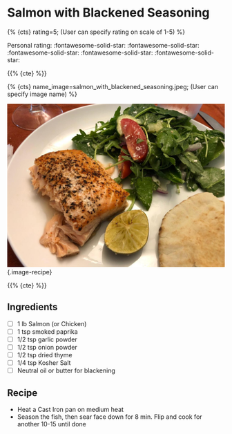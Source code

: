# Salmon with Blackened Seasoning

{% {cts} rating=5; (User can specify rating on scale of 1-5) %}

Personal rating: :fontawesome-solid-star: :fontawesome-solid-star: :fontawesome-solid-star: :fontawesome-solid-star: :fontawesome-solid-star:

{{% {cte} %}}

{% {cts} name_image=salmon_with_blackened_seasoning.jpeg; (User can specify image name) %}

![salmon_with_blackened_seasoning.jpeg](./salmon_with_blackened_seasoning.jpeg){.image-recipe}

{{% {cte} %}}

## Ingredients

- [ ] 1 lb Salmon (or Chicken)
- [ ] 1 tsp smoked paprika
- [ ] 1/2 tsp garlic powder
- [ ] 1/2 tsp onion powder
- [ ] 1/2 tsp dried thyme
- [ ] 1/4 tsp Kosher Salt
- [ ] Neutral oil or butter for blackening

## Recipe

- Heat a Cast Iron pan on medium heat
- Season the fish, then sear face down for 8 min. Flip and cook for another 10-15 until done
